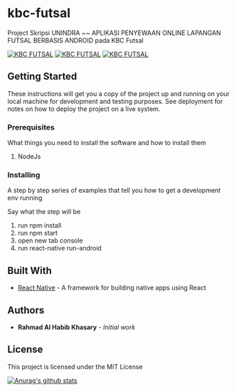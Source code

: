 # kbc-futsal

Project Skripsi UNINDRA ~~ APLIKASI PENYEWAAN ONLINE LAPANGAN FUTSAL BERBASIS ANDROID pada KBC Futsal

[![KBC FUTSAL](https://media.giphy.com/media/daV6bIpq6EYlizelni/giphy.gif)](https://youtu.be/cru0oY3dHgU)
[![KBC FUTSAL](https://media.giphy.com/media/ek3tyR3bi6uBxHgGPn/giphy.gif)](https://youtu.be/cru0oY3dHgU)
[![KBC FUTSAL](https://media.giphy.com/media/mEJWc0jlHrPIlXz9PE/giphy.gif)](https://youtu.be/cru0oY3dHgU)

## Getting Started

These instructions will get you a copy of the project up and running on your local machine for development and testing purposes. See deployment for notes on how to deploy the project on a live system.

### Prerequisites

What things you need to install the software and how to install them

1. NodeJs

### Installing

A step by step series of examples that tell you how to get a development env running

Say what the step will be

1. run npm install
2. run npm start
3. open new tab console
4. run react-native run-android

## Built With

* [React Native](https://facebook.github.io/react-native/) - A framework for building native apps using React

## Authors

* **Rahmad Al Habib Khasary** - *Initial work*

## License

This project is licensed under the MIT License


[![Anurag's github stats](https://github-readme-stats.vercel.app/api?username=abewartech)](https://github.com/abewartech/github-readme-stats)
